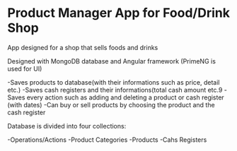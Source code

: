 # Product Manager App for Food/Drink Shop
App designed for a shop that sells foods and drinks

Designed with MongoDB database and Angular framework (PrimeNG is used for UI)

  -Saves products to database(with their informations such as price, detail etc.)
  -Saves cash registers and their informations(total cash amount etc.9
  -Saves every action such as adding and deleting a product or cash register (with dates)
  -Can buy or sell products by choosing the product and the cash register

Database is divided into four collections:

  -Operations/Actions
  -Product Categories
  -Products
  -Cahs Registers

